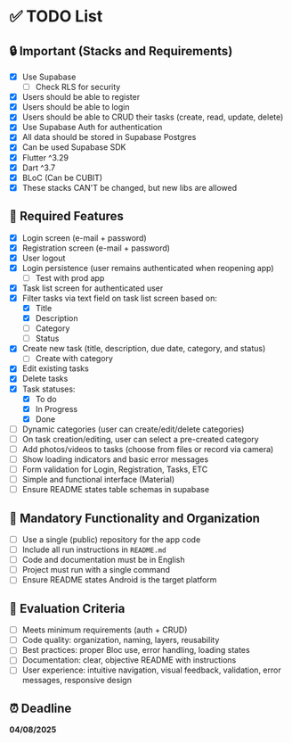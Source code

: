 # ✅ TODO List

## 🔒 Important (Stacks and Requirements)

- [x] Use Supabase
  - [ ] Check RLS for security
- [x] Users should be able to register
- [x] Users should be able to login
- [x] Users should be able to CRUD their tasks (create, read, update, delete)
- [x] Use Supabase Auth for authentication
- [x] All data should be stored in Supabase Postgres
- [x] Can be used Supabase SDK
- [x] Flutter ^3.29
- [x] Dart ^3.7
- [x] BLoC (Can be CUBIT)
- [x] These stacks CAN'T be changed, but new libs are allowed

## 📲 Required Features

- [x] Login screen (e-mail + password)
- [x] Registration screen (e-mail + password)
- [x] User logout
- [x] Login persistence (user remains authenticated when reopening app)
  - [ ] Test with prod app
- [x] Task list screen for authenticated user
- [x] Filter tasks via text field on task list screen based on:
  - [x] Title
  - [x] Description
  - [ ] Category
  - [ ] Status
- [x] Create new task (title, description, due date, category, and status)
  - [ ] Create with category
- [x] Edit existing tasks
- [x] Delete tasks
- [x] Task statuses:
  - [x] To do
  - [x] In Progress
  - [x] Done
- [ ] Dynamic categories (user can create/edit/delete categories)
- [ ] On task creation/editing, user can select a pre-created category
- [ ] Add photos/videos to tasks (choose from files or record via camera)
- [ ] Show loading indicators and basic error messages
- [ ] Form validation for Login, Registration, Tasks, ETC
- [ ] Simple and functional interface (Material)
- [ ] Ensure README states table schemas in supabase

## 📁 Mandatory Functionality and Organization

- [ ] Use a single (public) repository for the app code
- [ ] Include all run instructions in `README.md`
- [ ] Code and documentation must be in English
- [ ] Project must run with a single command
- [ ] Ensure README states Android is the target platform

## 🧪 Evaluation Criteria

- [ ] Meets minimum requirements (auth + CRUD)
- [ ] Code quality: organization, naming, layers, reusability
- [ ] Best practices: proper Bloc use, error handling, loading states
- [ ] Documentation: clear, objective README with instructions
- [ ] User experience: intuitive navigation, visual feedback, validation, error messages, responsive design

## ⏰ Deadline

**04/08/2025**  
